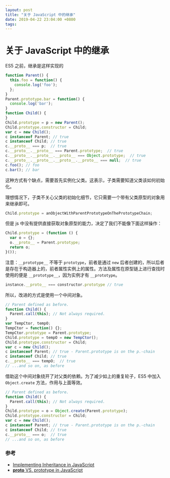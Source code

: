 ```yaml
---
layout: post
title: "关于 JavaScript 中的继承"
date: 2019-04-22 23:04:00 +0800
tags: 
---
```

    
关于 JavaScript 中的继承
===

ES5 之前，继承是这样实现的

```js
function Parent() {
  this.foo = function() {
    console.log('foo');
  };
}
Parent.prototype.bar = function() {
  console.log('bar');
}
function Child() {
}
Child.prototype = p = new Parent();
Child.prototype.constructor = Child;
var c = new Child();
c instanceof Parent; // true
c instanceof Child; // true
c.__proto__ === p;  // true
c.__proto__.__proto__ === Parent.prototype;  // true
c.__proto__.__proto__.__proto__ === Object.prototype;  // true
c.__proto__.__proto__.__proto__.__proto__ === null;  // true
c.foo(); // foo
c.bar(); // bar
```

这种方式有个缺点，需要首先实例化父类。这表示，子类需要知道父类该如何初始化。

理想情况下，子类不关心父类的初始化细节，它只需要一个带有父类原型的对象用来继承即可。

```js
Child.prototype = anObjectWithParentPrototypeOnThePrototypeChain;
```

但是 js 中没有提供直接获取对象原型的能力，决定了我们不能像下面这样操作：

```js
Child.prototype = (function () { 
  var o = {}; 
  o.__proto__ = Parent.prototype; 
  return o; 
}());
```

注意：`__prototype__` 不等于 `prototype`，前者是通过 `new` 后者创建的，所以后者是存在于构造器上的，前者属性实例上的属性。方法及属性在原型链上进行查找时使用的便是 `__prototype__`，因为实例才有 `__prototype`。

```js
instance.__proto__ === constructor.prototype // true
```

所以，改进的方式是使用一个中间对象。


```js
// Parent defined as before.
function Child() {
  Parent.call(this); // Not always required.
}
var TempCtor, tempO;
TempCtor = function() {};
TempCtor.prototype = Parent.prototype;
Child.prototype = tempO = new TempCtor();
Child.prototype.constructor = Child;
var c = new Child();
c instanceof Parent; // true - Parent.prototype is on the p.-chain
c instanceof Child; // true
c.__proto__ === tempO;  // true
// ...and so on, as before
```

借助这个中间对象绕开了对父类的依赖。为了减少如上的重复轮子，ES5 中加入 `Object.create` 方法，作用与上面等效。

```js
// Parent defined as before.
function Child() {
  Parent.call(this); // Not always required.
}
Child.prototype = o = Object.create(Parent.prototype);
Child.prototype.constructor = Child;
var c = new Child();
c instanceof Parent; // true - Parent.prototype is on the p.-chain
c instanceof Child; // true
c.__proto__ === o;  // true
// ...and so on, as before
```

### 参考 

- [Implementing Inheritance in JavaScript](https://medium.com/@benastontweet/implementing-inheritance-in-javascript-2c933d6a70e7)
- [__proto__ VS. prototype in JavaScript](https://stackoverflow.com/questions/9959727/proto-vs-prototype-in-javascript)

    